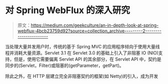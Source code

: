 # 对 Spring WebFlux 的深入研究

> 原文：<https://medium.com/geekculture/an-in-depth-look-at-spring-webflux-4bcb23759d92?source=collection_archive---------2----------------------->

当处理大量并发用户时，传统的基于 Spring MVC 的应用程序倾向于使用大量线程并消耗大量资源。Servlet 3.1 在 Servlet 3.0 的基础上引入了非阻塞 IO (NIO)支持，但是，使用它需要偏离 Servlet API 的其余部分，在 Servlet API 中，契约是同步的(Servlet，Filter)或阻塞的(getParameter，getPart)。

除此之外，在 HTTP 层建立完全非阻塞契约的框架(如 Netty)的引入，成为开发